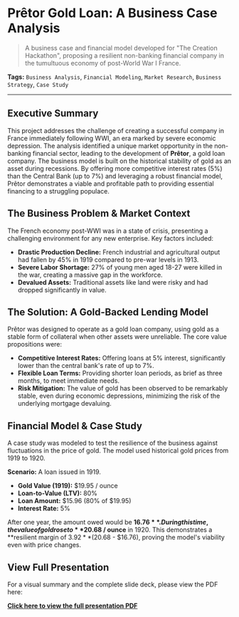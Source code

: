 # Prêtor Gold Loan: A Business Case Analysis

> A business case and financial model developed for "The Creation Hackathon", proposing a resilient non-banking financial company in the tumultuous economy of post-World War I France.

**Tags:** `Business Analysis`, `Financial Modeling`, `Market Research`, `Business Strategy`, `Case Study`

---

## Executive Summary

This project addresses the challenge of creating a successful company in France immediately following WWI, an era marked by severe economic depression. The analysis identified a unique market opportunity in the non-banking financial sector, leading to the development of **Prêtor**, a gold loan company. The business model is built on the historical stability of gold as an asset during recessions. By offering more competitive interest rates (5%) than the Central Bank (up to 7%) and leveraging a robust financial model, Prêtor demonstrates a viable and profitable path to providing essential financing to a struggling populace.

## The Business Problem & Market Context

The French economy post-WWI was in a state of crisis, presenting a challenging environment for any new enterprise. Key factors included:
* **Drastic Production Decline:** French industrial and agricultural output had fallen by 45% in 1919 compared to pre-war levels in 1913.
* **Severe Labor Shortage:** 27% of young men aged 18-27 were killed in the war, creating a massive gap in the workforce.
* **Devalued Assets:** Traditional assets like land were risky and had dropped significantly in value.

## The Solution: A Gold-Backed Lending Model

Prêtor was designed to operate as a gold loan company, using gold as a stable form of collateral when other assets were unreliable. The core value propositions were:
* **Competitive Interest Rates:** Offering loans at 5% interest, significantly lower than the central bank's rate of up to 7%.
* **Flexible Loan Terms:** Providing shorter loan periods, as brief as three months, to meet immediate needs.
* **Risk Mitigation:** The value of gold has been observed to be remarkably stable, even during economic depressions, minimizing the risk of the underlying mortgage devaluing.

## Financial Model & Case Study

A case study was modeled to test the resilience of the business against fluctuations in the price of gold. The model used historical gold prices from 1919 to 1920.

**Scenario:** A loan issued in 1919.
* **Gold Value (1919):** $19.95 / ounce
* **Loan-to-Value (LTV):** 80%
* **Loan Amount:** $15.96 (80% of $19.95)
* **Interest Rate:** 5%

After one year, the amount owed would be **$16.76**. During this time, the value of gold rose to **$20.68 / ounce** in 1920. This demonstrates a **resilient margin of $3.92** ($20.68 - $16.76), proving the model's viability even with price changes.

## View Full Presentation

For a visual summary and the complete slide deck, please view the PDF here:

**[Click here to view the full presentation PDF](Pretor.pdf)**
